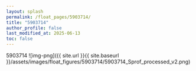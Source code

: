 ```yaml
---
layout: splash
permalink: /float_pages/5903714/
title: "5903714"
author_profile: false
last_modified_at: 2025-06-13
toc: false
---
```

 
5903714
![img-png]({{ site.url }}{{ site.baseurl }}/assets/images/float_figures/5903714/5903714_Sprof_processed_v2.png)